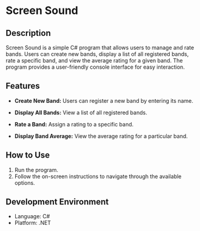 # Screen Sound

## Description

Screen Sound is a simple C# program that allows users to manage and rate bands. Users can create new bands, display a list of all registered bands, rate a specific band, and view the average rating for a given band. The program provides a user-friendly console interface for easy interaction.

## Features

- **Create New Band:** Users can register a new band by entering its name.

- **Display All Bands:** View a list of all registered bands.

- **Rate a Band:** Assign a rating to a specific band.

- **Display Band Average:** View the average rating for a particular band.

## How to Use

1. Run the program.
2. Follow the on-screen instructions to navigate through the available options.

## Development Environment

- Language: C#
- Platform: .NET